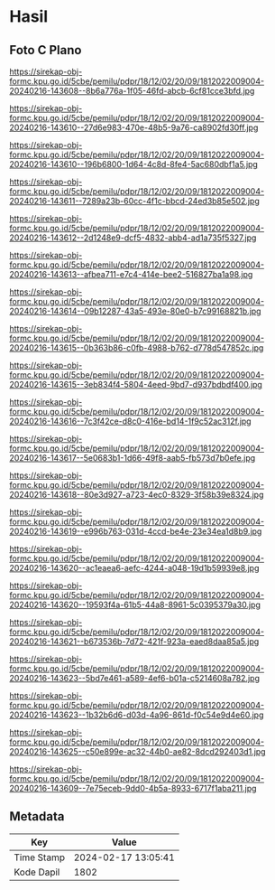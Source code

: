 # Hasil

## Foto C Plano

https://sirekap-obj-formc.kpu.go.id/5cbe/pemilu/pdpr/18/12/02/20/09/1812022009004-20240216-143608--8b6a776a-1f05-46fd-abcb-6cf81cce3bfd.jpg

https://sirekap-obj-formc.kpu.go.id/5cbe/pemilu/pdpr/18/12/02/20/09/1812022009004-20240216-143610--27d6e983-470e-48b5-9a76-ca8902fd30ff.jpg

https://sirekap-obj-formc.kpu.go.id/5cbe/pemilu/pdpr/18/12/02/20/09/1812022009004-20240216-143610--196b6800-1d64-4c8d-8fe4-5ac680dbf1a5.jpg

https://sirekap-obj-formc.kpu.go.id/5cbe/pemilu/pdpr/18/12/02/20/09/1812022009004-20240216-143611--7289a23b-60cc-4f1c-bbcd-24ed3b85e502.jpg

https://sirekap-obj-formc.kpu.go.id/5cbe/pemilu/pdpr/18/12/02/20/09/1812022009004-20240216-143612--2d1248e9-dcf5-4832-abb4-ad1a735f5327.jpg

https://sirekap-obj-formc.kpu.go.id/5cbe/pemilu/pdpr/18/12/02/20/09/1812022009004-20240216-143613--afbea711-e7c4-414e-bee2-516827ba1a98.jpg

https://sirekap-obj-formc.kpu.go.id/5cbe/pemilu/pdpr/18/12/02/20/09/1812022009004-20240216-143614--09b12287-43a5-493e-80e0-b7c99168821b.jpg

https://sirekap-obj-formc.kpu.go.id/5cbe/pemilu/pdpr/18/12/02/20/09/1812022009004-20240216-143615--0b363b86-c0fb-4988-b762-d778d547852c.jpg

https://sirekap-obj-formc.kpu.go.id/5cbe/pemilu/pdpr/18/12/02/20/09/1812022009004-20240216-143615--3eb834f4-5804-4eed-9bd7-d937bdbdf400.jpg

https://sirekap-obj-formc.kpu.go.id/5cbe/pemilu/pdpr/18/12/02/20/09/1812022009004-20240216-143616--7c3f42ce-d8c0-416e-bd14-1f9c52ac312f.jpg

https://sirekap-obj-formc.kpu.go.id/5cbe/pemilu/pdpr/18/12/02/20/09/1812022009004-20240216-143617--5e0683b1-1d66-49f8-aab5-fb573d7b0efe.jpg

https://sirekap-obj-formc.kpu.go.id/5cbe/pemilu/pdpr/18/12/02/20/09/1812022009004-20240216-143618--80e3d927-a723-4ec0-8329-3f58b39e8324.jpg

https://sirekap-obj-formc.kpu.go.id/5cbe/pemilu/pdpr/18/12/02/20/09/1812022009004-20240216-143619--e996b763-031d-4ccd-be4e-23e34ea1d8b9.jpg

https://sirekap-obj-formc.kpu.go.id/5cbe/pemilu/pdpr/18/12/02/20/09/1812022009004-20240216-143620--ac1eaea6-aefc-4244-a048-19d1b59939e8.jpg

https://sirekap-obj-formc.kpu.go.id/5cbe/pemilu/pdpr/18/12/02/20/09/1812022009004-20240216-143620--19593f4a-61b5-44a8-8961-5c0395379a30.jpg

https://sirekap-obj-formc.kpu.go.id/5cbe/pemilu/pdpr/18/12/02/20/09/1812022009004-20240216-143621--b673536b-7d72-421f-923a-eaed8daa85a5.jpg

https://sirekap-obj-formc.kpu.go.id/5cbe/pemilu/pdpr/18/12/02/20/09/1812022009004-20240216-143623--5bd7e461-a589-4ef6-b01a-c5214608a782.jpg

https://sirekap-obj-formc.kpu.go.id/5cbe/pemilu/pdpr/18/12/02/20/09/1812022009004-20240216-143623--1b32b6d6-d03d-4a96-861d-f0c54e9d4e60.jpg

https://sirekap-obj-formc.kpu.go.id/5cbe/pemilu/pdpr/18/12/02/20/09/1812022009004-20240216-143625--c50e899e-ac32-44b0-ae82-8dcd292403d1.jpg

https://sirekap-obj-formc.kpu.go.id/5cbe/pemilu/pdpr/18/12/02/20/09/1812022009004-20240216-143609--7e75eceb-9dd0-4b5a-8933-6717f1aba211.jpg


## Metadata

| Key        | Value               |
| ---------- | ------------------- |
| Time Stamp | 2024-02-17 13:05:41 |
| Kode Dapil | 1802                |



